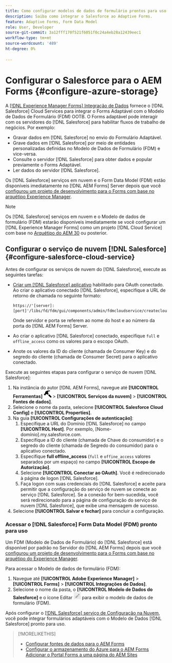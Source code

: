 ```yaml
---
title: Como configurar modelos de dados de formulário prontos para uso do Salesforce para o Adaptive Forms?
description: Saiba como integrar o Salesforce ao Adaptive Forms.
feature: Adaptive Forms, Form Data Model
role: User, Developer
source-git-commit: 3a12fff170f521f6051f0c24a4eb28a12439eec1
workflow-type: tm+mt
source-wordcount: '489'
ht-degree: 0%

---
```



# Configurar o Salesforce para o AEM Forms {#configure-azure-storage}

A [[!DNL Experience Manager Forms] Integração de Dados](data-integration.md) fornece o [!DNL Salesforce] Cloud Services para integrar o Forms Adaptável com o Modelo de Dados de Formulário (FDM) OOTB. O Forms adaptável pode interagir com os servidores do [!DNL Salesforce] para habilitar fluxos de trabalho de negócios. Por exemplo:

* Gravar dados em [!DNL Salesforce] no envio do Formulário Adaptável.
* Grave dados em [!DNL Salesforce] por meio de entidades personalizadas definidas no Modelo de Dados de Formulário (FDM) e vice-versa.
* Consulte o servidor [!DNL Salesforce] para obter dados e popular previamente o Forms Adaptável.
* Ler dados do servidor [!DNL Salesforce].

Os [!DNL Salesforce] serviços em nuvem e o Form Data Model (FDM) estão disponíveis imediatamente no [!DNL AEM Forms] Server depois que você [configurou um projeto de desenvolvimento para o Forms com base no arquétipo Experience Manager](setup-local-development-environment.md#forms-cloud-service-local-development-environment).

>[!NOTE]
>
>Os [!DNL Salesforce] serviços em nuvem e o Modelo de dados de formulário (FDM) estarão disponíveis imediatamente se você configurar um [!DNL Experience Manager Forms] como um projeto [!DNL Cloud Service] com base no [Arquétipo do AEM 30](https://github.com/adobe/aem-project-archetype/releases/tag/aem-project-archetype-30) ou posterior.

## Configurar o serviço de nuvem [!DNL Salesforce] {#configure-salesforce-cloud-service}

Antes de configurar os serviços de nuvem do [!DNL Salesforce], execute as seguintes tarefas:

* [Criar um  [!DNL Salesforce] aplicativo](https://help.salesforce.com/s/articleView?id=sf.connected_app_create_api_integration.htm&type=5) habilitado para OAuth conectado. Ao criar o aplicativo conectado [!DNL Salesforce], especifique a URL de retorno de chamada no seguinte formato:

  ```
  https://'[server]:[port]'/libs/fd/fdm/gui/components/admin/fdmcloudservice/createcloudconfigwizard/cloudservices.html
  ```

  Onde servidor e porta se referem ao nome do host e ao número da porta do [!DNL AEM Forms] Server.

* Ao criar o aplicativo [!DNL Salesforce] conectado, especifique `full` e `offline_access` como os valores para o escopo OAuth.

* Anote os valores da ID do cliente (chamada de Consumer Key) e do segredo do cliente (chamada de Consumer Secret) para o aplicativo conectado.

Execute as seguintes etapas para configurar o serviço de nuvem [!DNL Salesforce]:

1. Na instância do autor [!DNL AEM Forms], navegue até **[!UICONTROL Ferramentas]** ![martelo](assets/hammer.png) > **[!UICONTROL Serviços da nuvem]** > **[!UICONTROL Fontes de dados]**.
2. Selecione o nome da pasta, selecione **[!UICONTROL Salesforce Cloud Config]** e **[!UICONTROL Properties]**.
3. Na guia **[!UICONTROL Configurações de autenticação]**:
   1. Especifique a URL do Domínio [!DNL Salesforce] no campo **[!UICONTROL Host]**. Por exemplo, [Nome-domínio].my.salesforce.com.
   2. Especifique a ID do cliente (chamada de Chave do consumidor) e o segredo do cliente (chamada de Segredo do consumidor) para o aplicativo conectado.
   3. Especifique **full offline_access** (`full` e `offine_access` valores separados por um espaço) no campo **[!UICONTROL Escopo de Autorização]**.
   4. Selecione **[!UICONTROL Conectar ao OAuth]**. Você é redirecionado à página de logon [!DNL Salesforce].
   5. Faça logon com suas credenciais do [!DNL Salesforce] e aceite para permitir que a configuração do serviço de nuvem se conecte ao serviço [!DNL Salesforce]. Se a conexão for bem-sucedida, você será redirecionado para a página de configuração do serviço de nuvem [!DNL Salesforce], que exibe uma mensagem de sucesso.
4. Selecione **[!UICONTROL Salvar e fechar]** para concluir a configuração.

### Acessar o [!DNL Salesforce] Form Data Model (FDM) pronto para uso

Um FDM (Modelo de Dados de Formulário) do [!DNL Salesforce] está disponível por padrão no Servidor do [!DNL AEM Forms] depois que você [configurou um projeto de desenvolvimento para o Forms com base no arquétipo do Experience Manager](setup-local-development-environment.md#forms-cloud-service-local-development-environment).

Para acessar o Modelo de dados de formulário (FDM):
1. Navegue até **[!UICONTROL Adobe Experience Manager]** > **[!UICONTROL Forms]** > **[!UICONTROL Integrações de Dados]**.
1. Selecione o nome da pasta, o **[!UICONTROL Modelo de Dados do Salesforce]** e o ícone Editar ![Editar](assets/edit.png) para exibir o modelo de dados de formulário (FDM).

Após configurar o [[!DNL Salesforce] serviço de Configuração na Nuvem](#configure-salesforce-cloud-service), você pode integrar formulários adaptáveis com o Modelo de Dados [!DNL Salesforce] pronto para uso.

>[!MORELIKETHIS]
>
>* [Configurar fontes de dados para o AEM Forms](/help/forms/configure-data-sources.md)
>* [Configurar o armazenamento do Azure para o AEM Forms](/help/forms/configure-azure-storage.md)
>  [Adicionar o Portal Forms a uma página do AEM Sites](/help/forms/configure-forms-portal.md)
